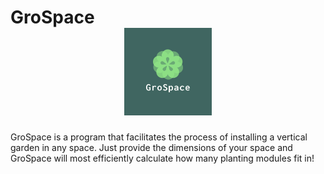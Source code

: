 # GroSpace <div style="text-align:center"> <img src="https://github.com/RaeedA/GeomHacks/blob/008a3b1ab218ccb1e501a3edefb55a712c5e960c/GroSpace%20Logos/logo_colored_2.png?raw=true" width="140"> </div>
GroSpace is a program that facilitates the process of installing a vertical garden in any space. Just provide the dimensions of your space and GroSpace will most efficiently calculate how many planting modules fit in!
